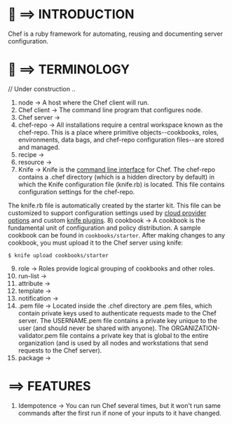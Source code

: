 :speech_balloon: ==> INTRODUCTION
===============

Chef is a ruby framework for automating, reusing and documenting server configuration.

:speech_balloon: ==> TERMINOLOGY
===============

// Under construction ..

1) node -> A host where the Chef client will run.
2) Chef client -> The command line program that configures node.
3) Chef server ->
4) chef-repo -> All installations require a central workspace known as the chef-repo. This is a place where primitive objects--cookbooks, roles, environments, data bags, and chef-repo configuration files--are stored and managed. 
5) recipe ->
6) resource ->
7) Knife -> Knife is the [command line interface](http://docs.opscode.com/knife.html) for Chef. The chef-repo contains a .chef directory (which is a hidden directory by default) in which the Knife configuration file (knife.rb) is located. This file contains configuration settings for the chef-repo.

The knife.rb file is automatically created by the starter kit. This file can be customized to support configuration settings used by [cloud provider options](http://docs.opscode.com/plugin_knife.html) and custom [knife plugins](http://docs.opscode.com/plugin_knife_custom.html).
8) cookbook -> A cookbook is the fundamental unit of configuration and policy distribution. A sample cookbook can be found in `cookbooks/starter`. After making changes to any cookbook, you must upload it to the Chef server using knife:

    $ knife upload cookbooks/starter

9) role -> Roles provide logical grouping of cookbooks and other roles.
10) run-list ->
11) attribute ->
12) template ->
13) notification ->
14) .pem file -> Located inside the .chef directory are .pem files, which contain private keys used to authenticate requests made to the Chef server. The USERNAME.pem file contains a private key unique to the user (and should never be shared with anyone). The ORGANIZATION-validator.pem file contains a private key that is global to the entire organization (and is used by all nodes and workstations that send requests to the Chef server).
15) package ->

==> FEATURES
===============

1) Idempotence -> You can run Chef several times, but it won't run same commands after the first run if none of your inputs to it have changed. 
